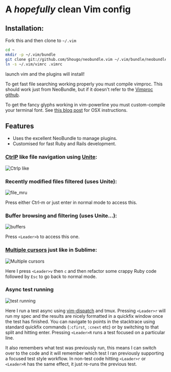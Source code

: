 A *hopefully* clean Vim config
==============================

## Installation:

Fork this and then clone to `~/.vim`

```sh
cd ~
mkdir -p ~/.vim/bundle
git clone git://github.com/Shougo/neobundle.vim ~/.vim/bundle/neobundle.vim
ln -s ~/.vim/vimrc .vimrc
```

launch vim and the plugins will install!

To get fast file searching working properly you must compile vimproc. This should work just from NeoBundle, but if it doesn't
refer to the [Vimproc github](https://github.com/Shougo/vimproc.vim).

To get the fancy glyphs working in vim-powerline you must custom-compile your terminal font. 
See [this blog post](http://mitchmckenna.com/post/11527/setting-up-vim-powerline-for-solarized-theme-on-mac-os-x) for OSX instructions.

## Features

* Uses the excellent NeoBundle to manage plugins.
* Customised for fast Ruby and Rails development.

### [CtrlP](https://github.com/kien/ctrlp.vim) like file navigation using [Unite](https://github.com/Shougo/unite.vim):

![Ctrlp like](http://i.imgur.com/aSTJmZw.gif)

### Recently modified files filtered (uses Unite):

![file_mru](http://i.imgur.com/NTuTqRq.gif)

Press either Ctrl-m or just enter in normal mode to access this.

### Buffer browsing and filtering (uses Unite...):

![buffers](http://i.imgur.com/wDvlG91.gif)

Press `<Leader>b` to access this one.

### [Multiple cursors](https://github.com/terryma/vim-multiple-cursors) just like in Sublime:

![Multiple cursors](http://i.imgur.com/yJpI69g.gif)

Here I press `<Leader>v` then `c` and then refactor some crappy Ruby code followed by `Esc` to go back to normal mode.

### Async test running

![test running](http://i.imgur.com/zqLuodS.gif)

Here I run a test async using [vim-dispatch](https://github.com/tpope/vim-dispatch) and tmux. Pressing `<Leader>r` will run my spec and the results
are nicely formatted in a quickfix window once the test has finished. You can navigate to points in the stacktrace
using standard quickfix commands (`:cfirst`, `:cnext` etc) or by switching to that split and hitting enter. 
Pressing `<Leader>R` runs a test focused on a particular line.

It also remembers what test was previously run, this means I can switch over to the code and it will remember which test
I ran previously supporting a focused test style workflow. In non-test code hitting `<Leader>r` or `<Leader>R` has the
same effect, it just re-runs the previous test.

